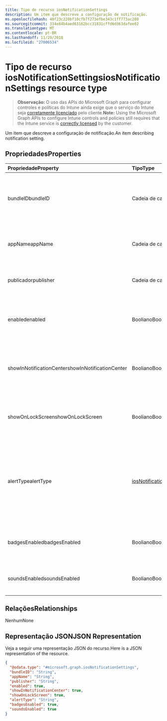 ```yaml
---
title: Tipo de recurso iosNotificationSettings
description: Um item que descreve a configuração de notificação.
ms.openlocfilehash: 40f23c228bf10cfb7f273efbe343c1ff773ac280
ms.sourcegitcommit: 334e84b4aed63162bcc31831cffd6d363dafee02
ms.translationtype: MT
ms.contentlocale: pt-BR
ms.lasthandoff: 11/29/2018
ms.locfileid: "27006534"
---
```

# <a name="iosnotificationsettings-resource-type"></a><span data-ttu-id="3ce0f-103">Tipo de recurso iosNotificationSettings</span><span class="sxs-lookup"><span data-stu-id="3ce0f-103">iosNotificationSettings resource type</span></span>

> <span data-ttu-id="3ce0f-104">**Observação:** O uso das APIs do Microsoft Graph para configurar controles e políticas do Intune ainda exige que o serviço do Intune seja [corretamente licenciado](https://go.microsoft.com/fwlink/?linkid=839381) pelo cliente.</span><span class="sxs-lookup"><span data-stu-id="3ce0f-104">**Note:** Using the Microsoft Graph APIs to configure Intune controls and policies still requires that the Intune service is [correctly licensed](https://go.microsoft.com/fwlink/?linkid=839381) by the customer.</span></span>

<span data-ttu-id="3ce0f-105">Um item que descreve a configuração de notificação.</span><span class="sxs-lookup"><span data-stu-id="3ce0f-105">An item describing notification setting.</span></span>
## <a name="properties"></a><span data-ttu-id="3ce0f-106">Propriedades</span><span class="sxs-lookup"><span data-stu-id="3ce0f-106">Properties</span></span>
|<span data-ttu-id="3ce0f-107">Propriedade</span><span class="sxs-lookup"><span data-stu-id="3ce0f-107">Property</span></span>|<span data-ttu-id="3ce0f-108">Tipo</span><span class="sxs-lookup"><span data-stu-id="3ce0f-108">Type</span></span>|<span data-ttu-id="3ce0f-109">Descrição</span><span class="sxs-lookup"><span data-stu-id="3ce0f-109">Description</span></span>|
|:---|:---|:---|
|<span data-ttu-id="3ce0f-110">bundleID</span><span class="sxs-lookup"><span data-stu-id="3ce0f-110">bundleID</span></span>|<span data-ttu-id="3ce0f-111">Cadeia de caracteres</span><span class="sxs-lookup"><span data-stu-id="3ce0f-111">String</span></span>|<span data-ttu-id="3ce0f-112">Id de pacote do aplicativo ao qual aplicar essas configurações de notificação.</span><span class="sxs-lookup"><span data-stu-id="3ce0f-112">Bundle id of app to which to apply these notification settings.</span></span>|
|<span data-ttu-id="3ce0f-113">appName</span><span class="sxs-lookup"><span data-stu-id="3ce0f-113">appName</span></span>|<span data-ttu-id="3ce0f-114">Cadeia de caracteres</span><span class="sxs-lookup"><span data-stu-id="3ce0f-114">String</span></span>|<span data-ttu-id="3ce0f-115">Nome do aplicativo a ser associado à bundleID.</span><span class="sxs-lookup"><span data-stu-id="3ce0f-115">Application name to be associated with the bundleID.</span></span>|
|<span data-ttu-id="3ce0f-116">publicador</span><span class="sxs-lookup"><span data-stu-id="3ce0f-116">publisher</span></span>|<span data-ttu-id="3ce0f-117">Cadeia de caracteres</span><span class="sxs-lookup"><span data-stu-id="3ce0f-117">String</span></span>|<span data-ttu-id="3ce0f-118">Publicador a ser associado à bundleID.</span><span class="sxs-lookup"><span data-stu-id="3ce0f-118">Publisher to be associated with the bundleID.</span></span>|
|<span data-ttu-id="3ce0f-119">enabled</span><span class="sxs-lookup"><span data-stu-id="3ce0f-119">enabled</span></span>|<span data-ttu-id="3ce0f-120">Booliano</span><span class="sxs-lookup"><span data-stu-id="3ce0f-120">Boolean</span></span>|<span data-ttu-id="3ce0f-121">Indica se são permitidas notificações neste aplicativo.</span><span class="sxs-lookup"><span data-stu-id="3ce0f-121">Indicates whether notifications are allowed for this app.</span></span>|
|<span data-ttu-id="3ce0f-122">showInNotificationCenter</span><span class="sxs-lookup"><span data-stu-id="3ce0f-122">showInNotificationCenter</span></span>|<span data-ttu-id="3ce0f-123">Booliano</span><span class="sxs-lookup"><span data-stu-id="3ce0f-123">Boolean</span></span>|<span data-ttu-id="3ce0f-124">Indica se as notificações podem ser exibidas no centro de notificações.</span><span class="sxs-lookup"><span data-stu-id="3ce0f-124">Indicates whether notifications can be shown in notification center.</span></span>|
|<span data-ttu-id="3ce0f-125">showOnLockScreen</span><span class="sxs-lookup"><span data-stu-id="3ce0f-125">showOnLockScreen</span></span>|<span data-ttu-id="3ce0f-126">Booliano</span><span class="sxs-lookup"><span data-stu-id="3ce0f-126">Boolean</span></span>|<span data-ttu-id="3ce0f-127">Indica se as notificações podem ser exibidas na tela de bloqueio.</span><span class="sxs-lookup"><span data-stu-id="3ce0f-127">Indicates whether notifications can be shown on the lock screen.</span></span>|
|<span data-ttu-id="3ce0f-128">alertType</span><span class="sxs-lookup"><span data-stu-id="3ce0f-128">alertType</span></span>|[<span data-ttu-id="3ce0f-129">iosNotificationAlertType</span><span class="sxs-lookup"><span data-stu-id="3ce0f-129">iosNotificationAlertType</span></span>](../resources/intune-deviceconfig-iosnotificationalerttype.md)|<span data-ttu-id="3ce0f-130">Indica o tipo de alerta para notificações neste aplicativo.</span><span class="sxs-lookup"><span data-stu-id="3ce0f-130">Indicates the type of alert for notifications for this app.</span></span> <span data-ttu-id="3ce0f-131">Os valores possíveis são: `deviceDefault`, `banner`, `modal`, `none`.</span><span class="sxs-lookup"><span data-stu-id="3ce0f-131">Possible values are: `deviceDefault`, `banner`, `modal`, `none`.</span></span>|
|<span data-ttu-id="3ce0f-132">badgesEnabled</span><span class="sxs-lookup"><span data-stu-id="3ce0f-132">badgesEnabled</span></span>|<span data-ttu-id="3ce0f-133">Booliano</span><span class="sxs-lookup"><span data-stu-id="3ce0f-133">Boolean</span></span>|<span data-ttu-id="3ce0f-134">Indica se serão permitidos selos neste aplicativo.</span><span class="sxs-lookup"><span data-stu-id="3ce0f-134">Indicates whether badges are allowed for this app.</span></span>|
|<span data-ttu-id="3ce0f-135">soundsEnabled</span><span class="sxs-lookup"><span data-stu-id="3ce0f-135">soundsEnabled</span></span>|<span data-ttu-id="3ce0f-136">Booliano</span><span class="sxs-lookup"><span data-stu-id="3ce0f-136">Boolean</span></span>|<span data-ttu-id="3ce0f-137">Indica se são permitidos sons neste aplicativo.</span><span class="sxs-lookup"><span data-stu-id="3ce0f-137">Indicates whether sounds are allowed for this app.</span></span>|

## <a name="relationships"></a><span data-ttu-id="3ce0f-138">Relações</span><span class="sxs-lookup"><span data-stu-id="3ce0f-138">Relationships</span></span>
<span data-ttu-id="3ce0f-139">Nenhum</span><span class="sxs-lookup"><span data-stu-id="3ce0f-139">None</span></span>
## <a name="json-representation"></a><span data-ttu-id="3ce0f-140">Representação JSON</span><span class="sxs-lookup"><span data-stu-id="3ce0f-140">JSON Representation</span></span>
<span data-ttu-id="3ce0f-141">Veja a seguir uma representação JSON do recurso.</span><span class="sxs-lookup"><span data-stu-id="3ce0f-141">Here is a JSON representation of the resource.</span></span>
<!-- {
  "blockType": "resource",
  "@odata.type": "microsoft.graph.iosNotificationSettings"
}
-->
``` json
{
  "@odata.type": "#microsoft.graph.iosNotificationSettings",
  "bundleID": "String",
  "appName": "String",
  "publisher": "String",
  "enabled": true,
  "showInNotificationCenter": true,
  "showOnLockScreen": true,
  "alertType": "String",
  "badgesEnabled": true,
  "soundsEnabled": true
}
```



